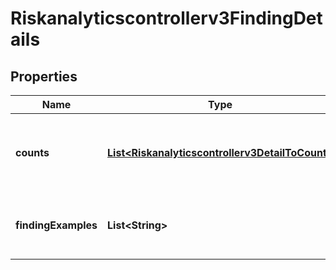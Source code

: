 

# Riskanalyticscontrollerv3FindingDetails


## Properties

| Name | Type | Description | Notes |
|------------ | ------------- | ------------- | -------------|
|**counts** | [**List&lt;Riskanalyticscontrollerv3DetailToCount&gt;**](Riskanalyticscontrollerv3DetailToCount.md) | Finding details counts (for violation, exception) - Optional. |  [optional] |
|**findingExamples** | **List&lt;String&gt;** | Finding examples (for outlier, activity) - Optional. |  [optional] |



